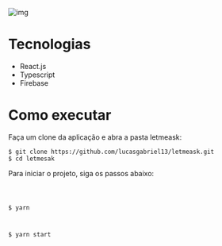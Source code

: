 ![img](https://github.com/rocketseat-education/nlw-06-reactjs/blob/master/.github/cover.svg)


# Tecnologias
- React.js
- Typescript
- Firebase

# Como executar 

<p>Faça um clone da aplicação e abra a pasta letmeask:</p>

<pre><code>$ git clone https://github.com/lucasgabriel13/letmeask.git
$ cd letmesak</code></pre>

<p>Para iniciar o projeto, siga os passos abaixo:</p>
<pre><code>

[//]: <> (Instalar as dependências.)
$ yarn

[//]: <> (Para executar a aplicação.)
$ yarn start</code></pre>
